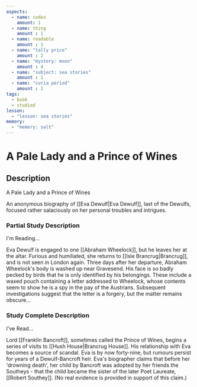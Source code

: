 ```yaml
---
aspects: 
  - name: codex
    amount: 1
  - name: thing
    amount : 1
  - name: readable
    amount : 1
  - name: "tally price"
    amount : 2
  - name: "mystery: moon"
    amount : 4
  - name: "subject: sea stories"
    amount : 1
  - name: "curia period"
    amount : 1
tags:
  - book
  - studied
lesson:
  - "lesson: sea stories"
memory:
  - "memory: salt"
---
```


# A Pale Lady and a Prince of Wines

## Description
A Pale Lady and a Prince of Wines

An anonymous biography of [[Eva Dewulf|Eva Dewulf]], last of the Dewulfs, focused rather salaciously on her personal troubles and intrigues.
### Partial Study Description
I'm Reading...

Eva Dewulf is engaged to one [[Abraham Wheelock]], but he leaves her at the altar. Furious and humiliated, she returns to [[Isle Brancrug|Brancrug]], and is not seen in London again. Three days after her departure, Abraham Wheelock's body is washed up near Gravesend. His face is so badly pecked by birds that he is only identified by his belongings. These include a waxed pouch containing a letter addressed to Wheelock, whose contents seem to show he is a spy in the pay of the Austrians. Subsequent investigations suggest that the letter is a forgery, but the matter remains obscure...
### Study Complete Description
I've Read...

Lord [[Franklin Bancroft]], sometimes called the Prince of Wines, begins a series of visits to [[Hush House|Brancrug House]]. His relationship with Eva becomes a source of scandal. Eva is by now forty-nine, but rumours persist for years of a Dewulf-Bancroft heir. Eva's biographer claims that before her 'drowning death', her child by Bancroft was adopted by her friends the Southeys - that the child became the sister of the later Poet Laureate, [[Robert Southey]]. (No real evidence is provided in support of this claim.)